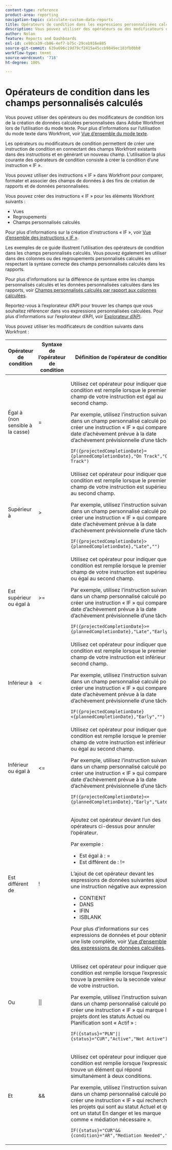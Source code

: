 ```yaml
---
content-type: reference
product-area: reporting
navigation-topic: calculate-custom-data-reports
title: Opérateurs de condition dans les expressions personnalisées calculées
description: Vous pouvez utiliser des opérateurs ou des modificateurs de condition lors de la création de données calculées personnalisées dans Adobe Workfront lors de l’utilisation du mode texte.
author: Nolan
feature: Reports and Dashboards
exl-id: ce98ca39-cb86-4ef7-b75c-29ceb916e885
source-git-commit: 639a696c19d79cf2415a45ccb9849ec183fb0bb8
workflow-type: tm+mt
source-wordcount: '718'
ht-degree: 100%

---
```


# Opérateurs de condition dans les champs personnalisés calculés

<!-- Audited: 2/2024 -->

Vous pouvez utiliser des opérateurs ou des modificateurs de condition lors de la création de données calculées personnalisées dans Adobe Workfront lors de l’utilisation du mode texte. Pour plus d’informations sur l’utilisation du mode texte dans Workfront, voir [Vue d’ensemble du mode texte](../../../reports-and-dashboards/reports/text-mode/understand-text-mode.md).

Les opérateurs ou modificateurs de condition permettent de créer une instruction de condition en connectant des champs Workfront existants dans des instructions et en générant un nouveau champ. L’utilisation la plus courante des opérateurs de condition consiste à créer la condition d’une instruction « IF ».

Vous pouvez utiliser des instructions « IF » dans Workfront pour comparer, formater et associer des champs de données à des fins de création de rapports et de données personnalisées.

Vous pouvez créer des instructions « IF » pour les éléments Workfront suivants :

* Vues
* Regroupements
* Champs personnalisés calculés

Pour plus d’informations sur la création d’instructions « IF », voir [Vue d’ensemble des instructions « IF »](../../../reports-and-dashboards/reports/calc-cstm-data-reports/if-statements-overview.md).

Les exemples de ce guide illustrent l’utilisation des opérateurs de condition dans les champs personnalisés calculés. Vous pouvez également les utiliser dans des colonnes ou des regroupements personnalisés calculés en respectant la syntaxe correcte des champs personnalisés calculés dans les rapports.

Pour plus d’informations sur la différence de syntaxe entre les champs personnalisés calculés et les données personnalisées calculées dans les rapports, voir [Champs personnalisés calculés par rapport aux colonnes calculées](../../../reports-and-dashboards/reports/calc-cstm-data-reports/calculated-custom-fields-calculated-columns.md).

Reportez-vous à l’explorateur d’API pour trouver les champs que vous souhaitez référencer dans vos expressions personnalisées calculées. Pour plus d’informations sur l’explorateur d’API, voir [Explorateur d’API](../../../wf-api/general/api-explorer.md).

Vous pouvez utiliser les modificateurs de condition suivants dans Workfront :

<table style="table-layout:auto"> 
 <col> 
 <col> 
 <col> 
 <thead> 
  <tr> 
   <th>Opérateur de condition</th> 
   <th>Syntaxe de l’opérateur de condition</th> 
   <th>Définition de l’opérateur de condition</th> 
  </tr> 
 </thead> 
 <tbody> 
  <tr> 
   <td>Égal à (non sensible à la casse)</td> 
   <td>= </td> 
   <td> <p>Utilisez cet opérateur pour indiquer que la condition est remplie lorsque le premier champ de votre instruction est égal au second champ.</p> <p>Par exemple, utilisez l’instruction suivante dans un champ personnalisé calculé pour créer une instruction « IF » qui compare la date d’achèvement prévue à la date d’achèvement prévisionnelle d’une tâche : </p><p><code>IF({projectedCompletionDate}={plannedCompletionDate},"On Track","Off Track")</code></p> </td> 
  </tr> 
  <tr> 
   <td>Supérieur à </td> 
   <td>&gt; </td> 
   <td>Utilisez cet opérateur pour indiquer que la condition est remplie lorsque le premier champ de votre instruction est supérieur au second champ. <p>Par exemple, utilisez l’instruction suivante dans un champ personnalisé calculé pour créer une instruction « IF » qui compare la date d’achèvement prévue à la date d’achèvement prévisionnelle d’une tâche : </p><p><code>IF({projectedCompletionDate}&gt;{plannedCompletionDate},"Late","")</code></p></td> 
  </tr> 
  <tr> 
   <td>Est supérieur ou égal à </td> 
   <td>&gt;= </td> 
   <td>Utilisez cet opérateur pour indiquer que la condition est remplie lorsque le premier champ de votre instruction est supérieur ou égal au second champ. <p>Par exemple, utilisez l’instruction suivante dans un champ personnalisé calculé pour créer une instruction « IF » qui compare la date d’achèvement prévue à la date d’achèvement prévisionnelle d’une tâche : </p><p><code>IF({projectedCompletionDate}&gt;={plannedCompletionDate},"Late","Early")</code></p></td> 
  </tr> 
  <tr> 
   <td>Inférieur à </td> 
   <td>&lt; </td> 
   <td>Utilisez cet opérateur pour indiquer que la condition est remplie lorsque le premier champ de votre instruction est inférieur au second champ. <p>Par exemple, utilisez l’instruction suivante dans un champ personnalisé calculé pour créer une instruction « IF » qui compare la date d’achèvement prévue à la date d’achèvement prévisionnelle d’une tâche : </p><p><code>IF({projectedCompletionDate}&lt;{plannedCompletionDate},"Early","")</code></p></td> 
  </tr> 
  <tr> 
   <td>Inférieur ou égal à </td> 
   <td>&lt;= </td> 
   <td>Utilisez cet opérateur pour indiquer que la condition est remplie lorsque le premier champ de votre instruction est inférieur ou égal au second champ. <p>Par exemple, utilisez l’instruction suivante dans un champ personnalisé calculé pour créer une instruction « IF » qui compare la date d’achèvement prévue à la date d’achèvement prévisionnelle d’une tâche : </p><p><code>IF({projectedCompletionDate}&lt;={plannedCompletionDate},"Early","Late")</code></p></td> 
  </tr> 
  <tr> 
   <td>Est différent de </td> 
   <td>! </td> 
   <td> <p>Ajoutez cet opérateur devant l’un des opérateurs ci-dessus pour annuler l’opérateur. </p> <p>Par exemple : </p> 
    <ul> 
     <li>Est égal à : = </li> 
     <li>Est différent de : != </li> 
    </ul> <p>L’ajout de cet opérateur devant les expressions de données suivantes ajoute une instruction négative aux expressions : </p> 
    <ul> 
     <li>CONTIENT </li> 
     <li>DANS </li> 
     <li>IFIN </li> 
     <li>ISBLANK </li> 
    </ul> <p>Pour plus d’informations sur ces expressions de données et pour obtenir une liste complète, voir <a href="../../../reports-and-dashboards/reports/calc-cstm-data-reports/calculated-data-expressions.md" class="MCXref xref">Vue d’ensemble des expressions de données calculées</a>. </p> </td> 
  </tr> 
  <tr> 
   <td>Ou </td> 
   <td>|| </td> 
   <td> <p>Utilisez cet opérateur pour indiquer que la condition est remplie lorsque l’expression trouve la première ou la seconde valeur de votre instruction. </p> <p>Par exemple, utilisez l’instruction suivante dans un champ personnalisé calculé pour créer une instruction « IF » qui marque les projets dont les statuts Actuel ou Planification sont « Actif » : </p><p><code>IF({status}="PLN"||{status}="CUR","Active","Not Active")</code></p> </td> 
  </tr> 
  <tr> 
   <td>Et </td> 
   <td>&amp;&amp; </td> 
   <td> <p>Utilisez cet opérateur pour indiquer que la condition est remplie lorsque l’expression trouve un élément qui répond simultanément à deux conditions. </p> <p>Par exemple, utilisez l’instruction suivante dans un champ personnalisé calculé pour créer une instruction « IF » qui recherche les projets qui sont au statut Actuel et qui ont un statut En danger et les marque comme « médiation nécessaire ». </p><p><code>IF({status}="CUR"&&{condition}="AR","Mediation Needed","")</code></p> </td> 
  </tr> 
 </tbody> 
</table>